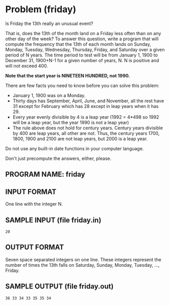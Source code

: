 # Problem \(friday\)

Is Friday the 13th really an unusual event?

That is, does the 13th of the month land on a Friday less often than on any other day of the week? To answer this question, write a program that will compute the frequency that the 13th of each month lands on Sunday, Monday, Tuesday, Wednesday, Thursday, Friday, and Saturday over a given period of N years. The time period to test will be from January 1, 1900 to December 31, 1900+N-1 for a given number of years, N. N is positive and will not exceed 400.

**Note that the start year is NINETEEN HUNDRED, not 1990.**

There are few facts you need to know before you can solve this problem:

* January 1, 1900 was on a Monday.
* Thirty days has September, April, June, and November, all the rest have 31 except for February which has 28 except in leap years when it has 29.
* Every year evenly divisible by 4 is a leap year \(1992 = 4\*498 so 1992 will be a leap year, but the year 1990 is not a leap year\)
* The rule above does not hold for century years. Century years divisible by 400 are leap years, all other are not. Thus, the century years 1700, 1800, 1900 and 2100 are not leap years, but 2000 is a leap year.

Do not use any built-in date functions in your computer language.

Don't just precompute the answers, either, please.

## PROGRAM NAME: friday

## INPUT FORMAT

One line with the integer N.

## SAMPLE INPUT \(file friday.in\)

```text
20
```

## OUTPUT FORMAT

Seven space separated integers on one line. These integers represent the number of times the 13th falls on Saturday, Sunday, Monday, Tuesday, ..., Friday.

## SAMPLE OUTPUT \(file friday.out\)

```text
36 33 34 33 35 35 34
```

